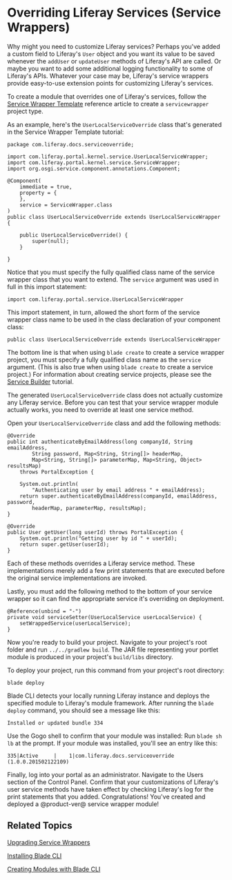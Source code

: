 # Overriding Liferay Services (Service Wrappers) [](id=customizing-liferay-services-service-wrappers)

Why might you need to customize Liferay services? Perhaps you've added a custom
field to Liferay's `User` object and you want its value to be saved whenever the
`addUser` or `updateUser` methods of Liferay's API are called. Or maybe you
want to add some additional logging functionality to some of Liferay's APIs.
Whatever your case may be, Liferay's service wrappers provide easy-to-use
extension points for customizing Liferay's services.

To create a module that overrides one of Liferay's services, follow the 
[Service Wrapper Template](/develop/reference/-/knowledge_base/7-0/using-the-service-wrapper-template)
reference article to create a `servicewrapper` project type.

As an example, here's the `UserLocalServiceOverride` class that's 
generated in the Service Wrapper Template tutorial:

    package com.liferay.docs.serviceoverride;

    import com.liferay.portal.kernel.service.UserLocalServiceWrapper;
    import com.liferay.portal.kernel.service.ServiceWrapper;
    import org.osgi.service.component.annotations.Component;

    @Component(
        immediate = true,
        property = {
        },
        service = ServiceWrapper.class
    )
    public class UserLocalServiceOverride extends UserLocalServiceWrapper {

        public UserLocalServiceOverride() {
            super(null);
        }

    }

Notice that you must specify the fully qualified class name of the service
wrapper class that you want to extend. The `service` argument was used in full
in this import statement:

    import com.liferay.portal.service.UserLocalServiceWrapper

This import statement, in turn, allowed the short form of the service wrapper
class name to be used in the class declaration of your component class:

    public class UserLocalServiceOverride extends UserLocalServiceWrapper

The bottom line is that when using `blade create` to create a service wrapper
project, you must specify a fully qualified class name as the `service`
argument. (This is also true when using `blade create` to create a service
project.) For information about creating service projects, please see the
[Service Builder](/develop/tutorials/-/knowledge_base/7-0/service-builder)
tutorial.

The generated `UserLocalServiceOverride` class does not actually customize any
Liferay service. Before you can test that your service wrapper module actually
works, you need to override at least one service method.

Open your `UserLocalServiceOverride` class and add the following methods:

    @Override
    public int authenticateByEmailAddress(long companyId, String emailAddress,
            String password, Map<String, String[]> headerMap,
            Map<String, String[]> parameterMap, Map<String, Object> resultsMap)
        throws PortalException {

        System.out.println(
            "Authenticating user by email address " + emailAddress);
        return super.authenticateByEmailAddress(companyId, emailAddress, password,
            headerMap, parameterMap, resultsMap);
    }

    @Override
    public User getUser(long userId) throws PortalException {
        System.out.println("Getting user by id " + userId);
        return super.getUser(userId);
    }

Each of these methods overrides a Liferay service method. These implementations
merely add a few print statements that are executed before the original service
implementations are invoked.

Lastly, you must add the following method to the bottom of your service wrapper
so it can find the appropriate service it's overriding on deployment.

    @Reference(unbind = "-")
    private void serviceSetter(UserLocalService userLocalService) {
        setWrappedService(userLocalService);
    }

Now you're ready to build your project. Navigate to your project's root folder
and run `../../gradlew build`. The JAR file representing your portlet module is
produced in your project's `build/libs` directory.

To deploy your project, run this command from your project's root directory:

    blade deploy

Blade CLI detects your locally running Liferay instance and deploys the
specified module to Liferay's module framework. After running the `blade deploy`
command, you should see a message like this:

    Installed or updated bundle 334

Use the Gogo shell to confirm that your module was installed: Run `blade sh lb`
at the prompt. If your module was installed, you'll see an entry like this:

    335|Active     |    1|com.liferay.docs.serviceoverride (1.0.0.201502122109)

Finally, log into your portal as an administrator. Navigate to the Users section
of the Control Panel. Confirm that your customizations of Liferay's user service
methods have taken effect by checking Liferay's log for the print statements
that you added. Congratulations! You've created and deployed a @product-ver@ service
wrapper module!

## Related Topics [](id=related-topics)

[Upgrading Service Wrappers](/develop/tutorials/-/knowledge_base/7-0/upgrading-service-wrappers)

[Installing Blade CLI](/develop/tutorials/-/knowledge_base/7-0/installing-blade-cli)

[Creating Modules with Blade CLI](/develop/tutorials/-/knowledge_base/7-0/creating-modules-with-blade-cli)
